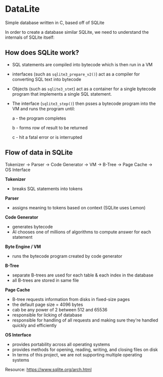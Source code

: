# DataLite
Simple database written in C, based off of SQLite

In order to create a database similar SQLite, we need to understand the internals of SQLite itself:

## How does SQLite work?
- SQL statements are compiled into bytecode which is then run in a VM
- interfaces (such as `sqlite3_prepare_v2()`) act as a compiler for converting SQL text into bytecode
- Objects (such as `sqlite3_stmt`) act as a container for a single bytecode program that implements a single SQL statement.
- The interface (`sqlite3_step()`) then psses a bytecode program into the VM and runs the program until: 

  a - the program completes 
  
  b - forms row of result to be returned 
  
  c - hit a fatal error or is interrupted

## Flow of data in SQLite

Tokenizer -> Parser -> Code Generator -> VM -> B-Tree -> Page Cache -> OS Interface

**Tokenizer** 
- breaks SQL statements into tokens

**Parser** 
- assigns meaning to tokens based on context (SQLite uses Lemon)

**Code Generator** 
- generates bytecode
- AI chooses one of millions of algorithms to compute answer for each statement 

**Byte Engine / VM** 
- runs the bytecode program created by code generator

**B-Tree** 
- separate B-trees are used for each table & each index in the database
- all B-trees are stored in same file 

**Page Cache** 
- B-tree requests information from disks in fixed-size pages
- the default page size = 4096 bytes
- cab be any power of 2 between 512 and 65536
- responsible for licking of database
- responsible for handling of all requests and making sure they're handled quickly and efficiently

**OS Interface**
- provides portability across all operating systems 
- provides methods for opening, reading, writing, and closing files on disk
- In terms of this project, we are not supporting multiple operating systems

Resource: https://www.sqlite.org/arch.html
